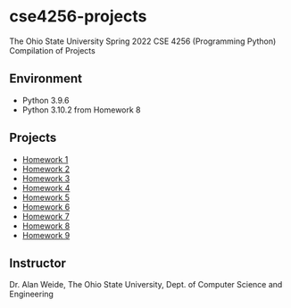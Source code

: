 # cse4256-projects
The Ohio State University Spring 2022 CSE 4256 (Programming Python) Compilation of Projects

## Environment
* Python 3.9.6
* Python 3.10.2 from Homework 8

## Projects
* [Homework 1](https://github.com/choi1655/cse4256-projects/tree/homework-1)
* [Homework 2](https://github.com/choi1655/cse4256-projects/tree/homework-2)
* [Homework 3](https://github.com/choi1655/cse4256-projects/tree/homework-3)
* [Homework 4](https://github.com/choi1655/cse4256-projects/tree/homework-4)
* [Homework 5](https://github.com/choi1655/cse4256-projects/tree/homework-5)
* [Homework 6](https://github.com/choi1655/cse4256-projects/tree/homework-6)
* [Homework 7](https://github.com/choi1655/cse4256-projects/tree/homework-7)
* [Homework 8](https://github.com/choi1655/cse4256-projects/tree/homework-8)
* [Homework 9](https://github.com/choi1655/cse4256-projects/tree/homework-9)

## Instructor
Dr. Alan Weide, The Ohio State University, Dept. of Computer Science and Engineering
